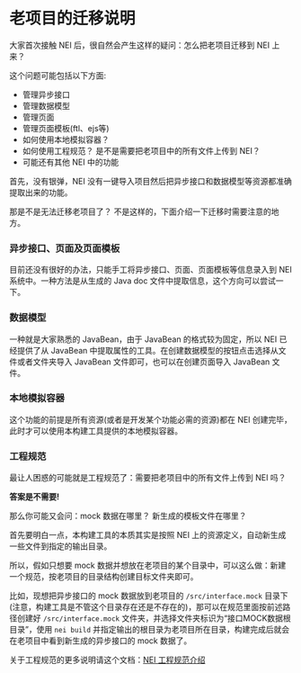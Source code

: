 # 老项目的迁移说明

大家首次接触 NEI 后，很自然会产生这样的疑问：怎么把老项目迁移到 NEI 上来？

这个问题可能包括以下方面:

* 管理异步接口
* 管理数据模型
* 管理页面
* 管理页面模板(ftl、ejs等)
* 如何使用本地模拟容器？
* 如何使用工程规范？ 是不是需要把老项目中的所有文件上传到 NEI？
* 可能还有其他 NEI 中的功能

首先，没有银弹，NEI 没有一键导入项目然后把异步接口和数据模型等资源都准确提取出来的功能。

那是不是无法迁移老项目了？ 不是这样的，下面介绍一下迁移时需要注意的地方。


### 异步接口、页面及页面模板

目前还没有很好的办法，只能手工将异步接口、页面、页面模板等信息录入到 NEI 系统中。一种方法是从生成的 Java doc 文件中提取信息，这个方向可以尝试一下。


### 数据模型

一种就是大家熟悉的 JavaBean，由于 JavaBean 的格式较为固定，所以 NEI 已经提供了从 JavaBean 中提取属性的工具。在创建数据模型的按钮点击选择从文件或者文件夹导入 JavaBean 文件即可，也可以在创建页面导入 JavaBean 文件。


### 本地模拟容器

这个功能的前提是所有资源(或者是开发某个功能必需的资源)都在 NEI 创建完毕，此时才可以使用本构建工具提供的本地模拟容器。


### 工程规范

最让人困惑的可能就是工程规范了：需要把老项目中的所有文件上传到 NEI 吗？

**答案是不需要!**

那么你可能又会问：mock 数据在哪里？ 新生成的模板文件在哪里？

首先要明白一点，本构建工具的本质其实是按照 NEI 上的资源定义，自动新生成一些文件到指定的输出目录。

所以，假如只想要 mock 数据并想放在老项目的某个目录中，可以这么做：新建一个规范，按老项目的目录结构创建目标文件夹即可。

比如，现想把异步接口的 mock 数据放到老项目的 `/src/interface.mock` 目录下(注意，构建工具是不管这个目录存在还是不存在的)，那可以在规范里面按前述路径创建好 `/src/interface.mock` 文件夹，并选择文件夹标识为“接口MOCK数据根目录”，使用 `nei build` 并指定输出的根目录为老项目所在目录，构建完成后就会在老项目中看到新生成的异步接口的 mock 数据了。

关于工程规范的更多说明请这个文档：[NEI 工程规范介绍](./工程规范介绍.md)





